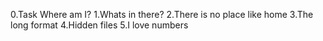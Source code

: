 0.Task Where am I?
1.Whats in there?
2.There is no place like home
3.The long format
4.Hidden files
5.I love numbers


